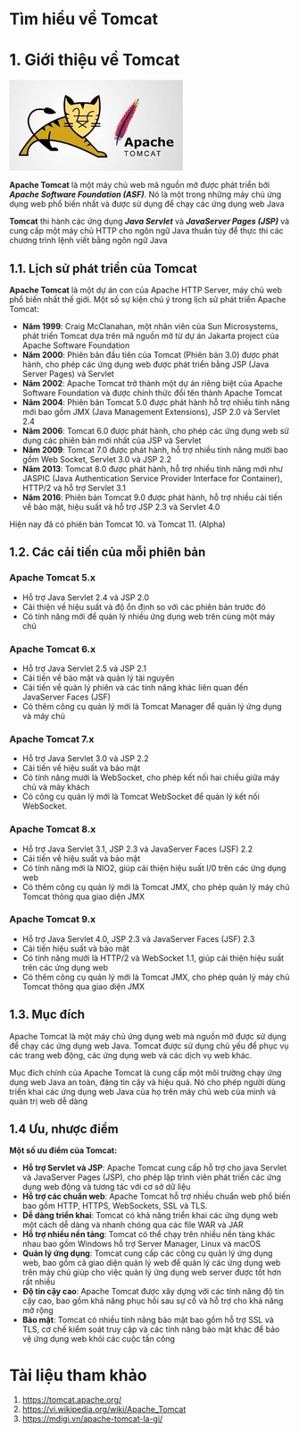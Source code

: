 # Tìm hiểu về Tomcat

# 1. Giới thiệu về Tomcat

![imgs](./imgs/tomcat1.jpg)

**Apache Tomcat** là một máy chủ web mã nguồn mở được phát triển bởi ***Apache Software Foundation (ASF)***. Nó là một trong những máy chủ ứng dụng web phổ biến nhất và được sử dụng để chạy các ứng dụng web Java

**Tomcat** thi hành các ứng dụng ***Java Servlet*** và ***JavaServer Pages (JSP)*** và cung cấp một máy chủ HTTP cho ngôn ngữ Java thuần túy để thực thi các chương trình lệnh viết bằng ngôn ngữ Java

## 1.1. Lịch sử phát triển của Tomcat

**Apache Tomcat** là một dự án con của Apache HTTP Server, máy chủ web phổ biến nhất thế giới. Một số sự kiện chú ý trong lịch sử phát triển Apache Tomcat:

- **Năm 1999**: Craig McClanahan, một nhân viên của Sun Microsystems, phát triển Tomcat dựa trên mã nguồn mở từ dự án Jakarta project của Apache Software Foundation
- **Năm 2000**: Phiên bản đầu tiên của Tomcat (Phiên bản 3.0) được phát hành, cho phép các ứng dụng web được phát triển bằng JSP (Java Server Pages) và Servlet
- **Năm 2002**: Apache Tomcat trở thành một dự án riêng biệt của Apache Software Foundation và được chính thức đổi tên thành Apache Tomcat
- **Năm 2004**: Phiên bản Tomcat 5.0 được phát hành hỗ trợ nhiều tính năng mới bao gồm JMX (Java Management Extensions), JSP 2.0 và Servlet 2.4
- **Năm 2006**:  Tomcat 6.0 được phát hành, cho phép các ứng dụng web sử dụng các phiên bản mới nhất của JSP và Servlet
- **Năm 2009**: Tomcat 7.0 được phát hành, hỗ trợ nhiều tính năng mưới bao gồm Web Socket, Servlet 3.0 và JSP 2.2
- **Năm 2013**: Tomcat 8.0 được phát hành, hỗ trợ nhiều tính năng mới như JASPIC (Java Authentication Service Provider Interface for Container), HTTP/2 và hỗ trợ Servlet 3.1
- **Năm 2016**: Phiên bản Tomcat 9.0 được phát hành, hỗ trợ nhiều cải tiến về bảo mật, hiệu suất và hỗ trợ JSP 2.3 và Servlet 4.0

Hiện nay đã có phiên bản Tomcat 10. và Tomcat 11. (Alpha)
## 1.2. Các cải tiến của mỗi phiên bản

### Apache Tomcat 5.x
- Hỗ trợ Java Servlet 2.4 và JSP 2.0
- Cải thiện về hiệu suất và độ ổn định so với các phiên bản trước đó
- Có tính năng mới để quản lý nhiều ứng dụng web trên cùng một máy chủ
### Apache Tomcat 6.x
- Hỗ trợ Java Servlet 2.5 và JSP 2.1
- Cải tiến về bảo mật và quản lý tài nguyên
- Cải tiến về quản lý phiên và các tính năng khác liên quan đến JavaServer Faces (JSF)
- Có thêm công cụ quản lý mới là Tomcat Manager để quản lý ứng dụng và máy chủ
### Apache Tomcat 7.x
- Hỗ trợ Java Servlet 3.0 và JSP 2.2
- Cải tiến về hiệu suất và bảo mật
- Có tính năng mưới là WebSocket, cho phép kết nối hai chiều giữa máy chủ và máy khách
- Có công cụ quản lý mới là Tomcat WebSocket để quản lý kết nối WebSocket. 
### Apache Tomcat 8.x
- Hỗ trợ Java Servlet 3.1, JSP 2.3 và JavaServer Faces (JSF) 2.2
- Cải tiến về hiệu suất và bảo mật
- Có tính năng mới là NIO2, giúp cải thiện hiệu suất I/0 trên các ứng dụng web
- Có thêm công cụ quản lý mới là Tomcat JMX, cho phép quản lý máy chủ Tomcat thông qua giao diện JMX
### Apache Tomcat 9.x
- Hỗ trợ Java Servlet 4.0, JSP 2.3 và JavaServer Faces (JSF) 2.3
- Cải tiến hiệu suất và bảo mật
- Có tính năng mưới là HTTP/2 và WebSocket 1.1, giúp cải thiện hiệu suất trên các ứng dụng web
- Có thêm công cụ quản lý mới là Tomcat JMX, cho phép quản lý máy chủ Tomcat thông qua giao diện JMX

## 1.3. Mục đích

Apache Tomcat là một máy chủ ứng dụng web mà nguồn mở được sử dụng để chạy các ứng dụng web Java. Tomcat được sử dụng chủ yếu để phục vụ các trang web động, các ứng dụng web và các dịch vụ web khác.

Mục đích chính của Apache Tomcat là cung cấp một môi trường chạy ứng dụng web Java an toàn, đáng tin cậy và hiệu quả. Nó cho phép người dùng triển khai các ứng dụng web Java của họ trên máy chủ web của mình và quản trị web dễ dàng

## 1.4 Ưu, nhược điểm

**Một số ưu điểm của Tomcat:**

- **Hỗ trợ Servlet và JSP**: Apache Tomcat cung cấp hỗ trợ cho java Servlet và JavaServer Pages (JSP), cho phép lập trình viên phát triển các ứng dụng web động và tương tác với cơ sở dữ liệu
- **Hỗ trợ các chuẩn web**: Apache Tomcat hỗ trợ nhiều chuẩn web phổ biến bao gồm HTTP, HTTPS, WebSockets, SSL và TLS.
- **Dễ dàng triển khai**: Tomcat có khả năng triển khai các ứng dụng web một cách dễ dàng và nhanh chóng qua các file WAR và JAR
- **Hỗ trợ nhiều nền tảng**: Tomcat có thể chạy trên nhiều nền tàng khác nhau bao gồm Windows hỗ trợ Server Manager, Linux và macOS
- **Quản lý ứng dụng**: Tomcat cung cấp các công cụ quản lý ứng dụng web, bao gồm cả giao diện quản lý web để quản lý các ứng dụng web trên máy chủ giúp cho việc quản lý ứng dụng web server được tốt hơn rất nhiều
- **Độ tin cậy cao**: Apache Tomcat được xây dựng với các tính năng độ tin cậy cao, bao gồm khả năng phục hồi sau sự cố và hỗ trợ cho khả năng mở rộng
- **Bảo mật**: Tomcat có nhiều tính năng bảo mật bao gồm hỗ trợ SSL và TLS, cơ chế kiểm soát truy cập và các tính năng bảo mật khác để bảo vệ ứng dụng web khỏi các cuộc tấn công



# Tài liệu tham khảo

1. https://tomcat.apache.org/
2. https://vi.wikipedia.org/wiki/Apache_Tomcat
3. https://mdigi.vn/apache-tomcat-la-gi/
